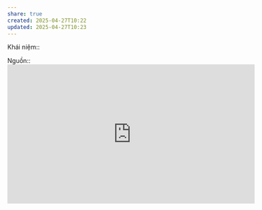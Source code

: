 ```yaml
---
share: true
created: 2025-04-27T10:22
updated: 2025-04-27T10:23
---
```

Khái niệm:: 

Nguồn:: <iframe width="560" height="315" src="https://www.youtube.com/embed/ua4QMFQATco?si=e2zeHY0-94fO89yZ" title="YouTube video player" frameborder="0" allow="accelerometer; autoplay; clipboard-write; encrypted-media; gyroscope; picture-in-picture; web-share" referrerpolicy="strict-origin-when-cross-origin" allowfullscreen></iframe>
